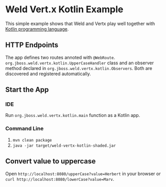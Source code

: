# Weld Vert.x Kotlin Example

This simple example shows that Weld and Vertx play well together with [Kotlin programming language](https://kotlinlang.org/).

## HTTP Endpoints

The app defines two routes annoted with `@WebRoute`.
`org.jboss.weld.vertx.kotlin.UpperCaseHandler` class and an observer method declared in `org.jboss.weld.vertx.kotlin.Observers`.
Both are discovered and registered automatically.

## Start the App

### IDE

Run `org.jboss.weld.vertx.kotlin.main` function as a Kotlin app.

### Command Line

1. `mvn clean package`
2. `java -jar target/weld-vertx-kotlin-shaded.jar`

## Convert value to uppercase

Open `http://localhost:8080/upperCase?value=Herbert` in your browser or `curl http://localhost:8080/lowerCase?value=Marv`.
